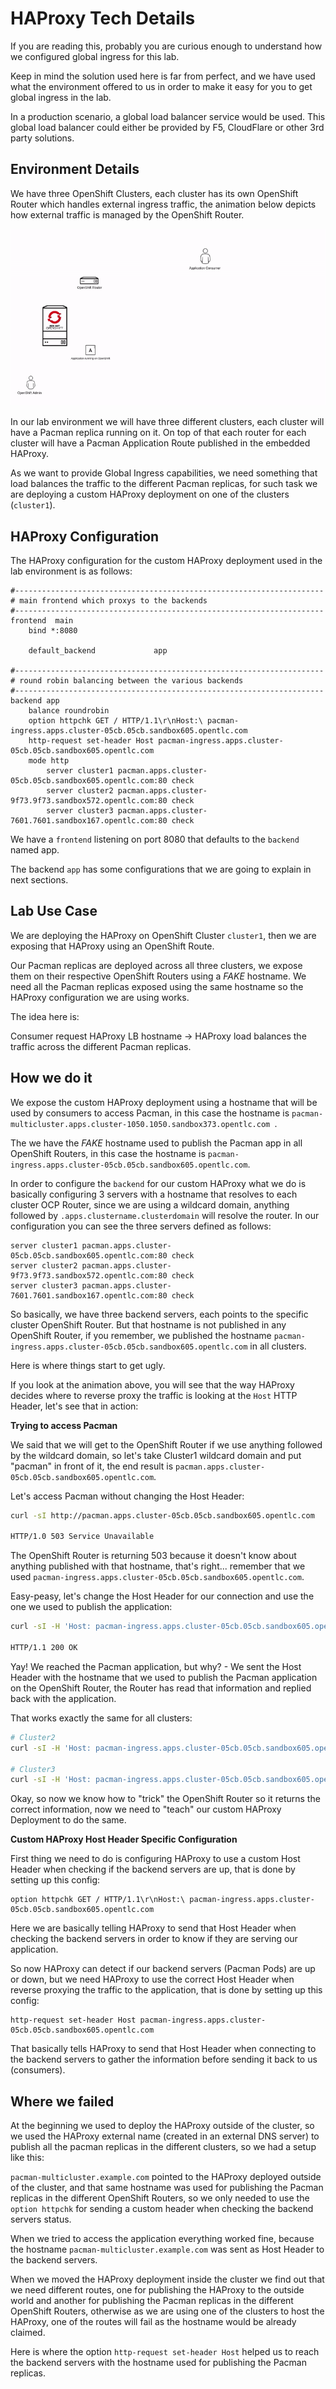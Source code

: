 <a id="markdown-haproxy-tech-details" name="haproxy-tech-details"></a>

# HAProxy Tech Details

If you are reading this, probably you are curious enough to understand how we configured global ingress for this lab.

Keep in mind the solution used here is far from perfect, and we have used what the environment offered to us in order to
make it easy for you to get global ingress in the lab.

In a production scenario, a global load balancer service would be used. This global load balancer could either be provided
by F5, CloudFlare or other 3rd party solutions.

## Environment Details

We have three OpenShift Clusters, each cluster has its own OpenShift Router which handles external ingress traffic, the animation below depicts how 
external traffic is managed by the OpenShift Router.

![HAProxy Router Animation](assets/ocp-router-1.gif)

In our lab environment we will have three different clusters, each cluster will have a Pacman replica running on it. On top of that each router for each cluster will have a Pacman Application Route published in the embedded HAProxy. 

As we want to provide Global Ingress capabilities, we need something that load balances the traffic to the different Pacman replicas, for such task we are deploying a custom HAProxy deployment on one of the clusters (`cluster1`).

## HAProxy Configuration

The HAProxy configuration for the custom HAProxy deployment used in the lab environment is as follows:

~~~
#---------------------------------------------------------------------
# main frontend which proxys to the backends
#---------------------------------------------------------------------
frontend  main
    bind *:8080

    default_backend             app

#---------------------------------------------------------------------
# round robin balancing between the various backends
#---------------------------------------------------------------------
backend app
    balance roundrobin
    option httpchk GET / HTTP/1.1\r\nHost:\ pacman-ingress.apps.cluster-05cb.05cb.sandbox605.opentlc.com
    http-request set-header Host pacman-ingress.apps.cluster-05cb.05cb.sandbox605.opentlc.com
    mode http 
        server cluster1 pacman.apps.cluster-05cb.05cb.sandbox605.opentlc.com:80 check
        server cluster2 pacman.apps.cluster-9f73.9f73.sandbox572.opentlc.com:80 check
        server cluster3 pacman.apps.cluster-7601.7601.sandbox167.opentlc.com:80 check
~~~

We have a `frontend` listening on port 8080 that defaults to the `backend` named app.

The backend `app` has some configurations that we are going to explain in next sections.

## Lab Use Case

We are deploying the HAProxy on OpenShift Cluster `cluster1`, then we are exposing that HAProxy using an OpenShift Route.

Our Pacman replicas are deployed across all three clusters, we expose them on their respective OpenShift Routers using a _FAKE_ hostname. We need all the Pacman replicas exposed using the same hostname so the HAProxy configuration we are using works.

The idea here is:

Consumer request HAProxy LB hostname -> HAProxy load balances the traffic across the different Pacman replicas.

## How we do it

We expose the custom HAProxy deployment using a hostname that will be used by consumers to access Pacman, in this case the hostname is `pacman-multicluster.apps.cluster-1050.1050.sandbox373.opentlc.com `.

The we have the _FAKE_ hostname used to publish the Pacman app in all OpenShift Routers, in this case the hostname is `pacman-ingress.apps.cluster-05cb.05cb.sandbox605.opentlc.com`.

In order to configure the `backend` for our custom HAProxy what we do is basically configuring 3 servers with a hostname that resolves to each cluster OCP Router, since we are using a wildcard domain, anything followed by `.apps.clustername.clusterdomain` will resolve the router. In our configuration you can see the three servers defined as follows:

~~~
server cluster1 pacman.apps.cluster-05cb.05cb.sandbox605.opentlc.com:80 check
server cluster2 pacman.apps.cluster-9f73.9f73.sandbox572.opentlc.com:80 check
server cluster3 pacman.apps.cluster-7601.7601.sandbox167.opentlc.com:80 check
~~~

So basically, we have three backend servers, each points to the specific cluster OpenShift Router. But that hostname is not published in any OpenShift Router, if you remember, we published the hostname `pacman-ingress.apps.cluster-05cb.05cb.sandbox605.opentlc.com` in all clusters.

Here is where things start to get ugly.

If you look at the animation above, you will see that the way HAProxy decides where to reverse proxy the traffic is looking at the `Host` HTTP Header, let's see that in action:

**Trying to access Pacman**

We said that we will get to the OpenShift Router if we use anything followed by the wildcard domain, so let's take Cluster1 wildcard domain and put "pacman" in front of it, the end result is `pacman.apps.cluster-05cb.05cb.sandbox605.opentlc.com`.

Let's access Pacman without changing the Host Header:

~~~sh
curl -sI http://pacman.apps.cluster-05cb.05cb.sandbox605.opentlc.com

HTTP/1.0 503 Service Unavailable
~~~

The OpenShift Router is returning 503 because it doesn't know about anything published with that hostname, that's right... remember that we used `pacman-ingress.apps.cluster-05cb.05cb.sandbox605.opentlc.com`.

Easy-peasy, let's change the Host Header for our connection and use the one we used to publish the application:

~~~sh
curl -sI -H 'Host: pacman-ingress.apps.cluster-05cb.05cb.sandbox605.opentlc.com' http://pacman.apps.cluster-05cb.05cb.sandbox605.opentlc.com

HTTP/1.1 200 OK
~~~

Yay! We reached the Pacman application, but why? - We sent the Host Header with the hostname that we used to publish the Pacman application on the OpenShift Router, the Router has read that information and replied back with the application.

That works exactly the same for all clusters:

~~~sh
# Cluster2
curl -sI -H 'Host: pacman-ingress.apps.cluster-05cb.05cb.sandbox605.opentlc.com' http://pacman.apps.cluster-9f73.9f73.sandbox572.opentlc.com

# Cluster3
curl -sI -H 'Host: pacman-ingress.apps.cluster-05cb.05cb.sandbox605.opentlc.com' http://pacman.apps.cluster-7601.7601.sandbox167.opentlc.com
~~~

Okay, so now we know how to "trick" the OpenShift Router so it returns the correct information, now we need to "teach" our custom HAProxy Deployment to do the same.

**Custom HAProxy Host Header Specific Configuration**

First thing we need to do is configuring HAProxy to use a custom Host Header when checking if the backend servers are up, that is done by setting up this config:

~~~
option httpchk GET / HTTP/1.1\r\nHost:\ pacman-ingress.apps.cluster-05cb.05cb.sandbox605.opentlc.com
~~~

Here we are basically telling HAProxy to send that Host Header when checking the backend servers in order to know if they are serving our application.

So now HAProxy can detect if our backend servers (Pacman Pods) are up or down, but we need HAProxy to use the correct Host Header when reverse proxying the traffic to the application, that is done by setting up this config:

~~~
http-request set-header Host pacman-ingress.apps.cluster-05cb.05cb.sandbox605.opentlc.com
~~~

That basically tells HAProxy to send that Host Header when connecting to the backend servers to gather the information before sending it back to us (consumers).

## Where we failed

At the beginning we used to deploy the HAProxy outside of the cluster, so we used the HAProxy external name (created in an external DNS server) to publish all the pacman replicas in the different clusters, so we had a setup like this:

`pacman-multicluster.example.com` pointed to the HAProxy deployed outside of the cluster, and that same hostname was used for publishing the Pacman replicas in the different OpenShift Routers, so we only needed to use the `option httpchk` for sending a custom header when checking the backend servers status.

When we tried to access the application everything worked fine, because the hostname `pacman-multicluster.example.com` was sent as Host Header to the backend servers.

When we moved the HAProxy deployment inside the cluster we find out that we need different routes, one for publishing the HAProxy to the outside world and another for publishing the Pacman replicas in the different OpenShift Routers, otherwise as we are using one of the clusters to host the HAProxy, one of the routes will fail as the hostname would be already claimed.

Here is where the option `http-request set-header Host` helped us to reach the backend servers with the hostname used for publishing the Pacman replicas.